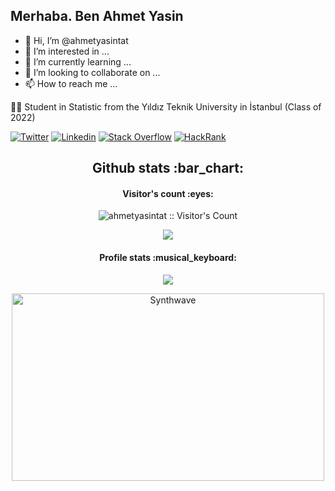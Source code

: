 <h2> Merhaba. Ben Ahmet Yasin</h2>

- 👋 Hi, I’m @ahmetyasintat
- 👀 I’m interested in ...
- 🌱 I’m currently learning ...
- 💞️ I’m looking to collaborate on ...
- 📫 How to reach me ...


<!---
ahmetyasintat/ahmetyasintat is a ✨ special ✨ repository because its `README.md` (this file) appears on your GitHub profile.
You can click the Preview link to take a look at your changes.
--->
👨‍🎓 Student in Statistic from the Yıldız Teknik University in İstanbul (Class of 2022) 

[![Twitter](https://img.shields.io/badge/-Twitter-222222?style=flat-square&logo=twitter&logoColor=white&link=https://twitter.com/AhmetYasinTat1/)](https://twitter.com/AhmetYasinTat1)
[![Linkedin](https://img.shields.io/badge/-LinkedIn-222222?style=flat-square&logo=Linkedin&logoColor=white&link=https://www.linkedin.com/in/ahmet-yasin-51384a201/)](https://www.linkedin.com/in/ahmet-yasin-51384a201/)
[![Stack Overflow](https://img.shields.io/badge/-Stack%20Overflow-222222?style=flat-square&logo=stack-overflow&logoColor=white&link=https://stackoverflow.com/users/10780031/sudipto-ghosh)](https://stackoverflow.com/users/10780031/sudipto-ghosh)
[![HackRank](https://img.shields.io/badge/-HackerRank-222222?style=flat-square&logo=HackerRank&logoColor=white&link=https://www.hackerrank.com/h2002070281)](https://www.hackerrank.com/h200207028)

<div align="center">
<h2 align="center">Github stats :bar_chart:</h2>

<h4 align="center">Visitor's count :eyes:</h4>

<p align="center"><img src="https://profile-counter.glitch.me/{ahmetyasintat}/count.svg" alt="ahmetyasintat :: Visitor's Count" /></p>

<a href="https://github-readme-stats.vercel.app/api/top-langs/?username=ahmetyasintat&langs_count=10&theme=tokyonight&layout=defult"><img src="https://github-readme-stats.vercel.app/api/top-langs/?username=ahmetyasintat&theme=tokyonight&layout=defult" /><a>

<h4 align="center">Profile stats :musical_keyboard:</h4>


<a href="https://github-readme-stats.vercel.app/api?username=ahmetyasintat&show_icons=true&theme=synthwave&include_all_commits=true"><img src="https://github-readme-stats.vercel.app/api?username=ahmetyasintat&show_icons=true&theme=synthwave&include_all_commits=true"
/></a>

<p align="center"><img src="https://thumbs.gfycat.com/GoodnaturedFondGaur-size_restricted.gif" alt="Synthwave" height="300" width="500"></p>
</div>





